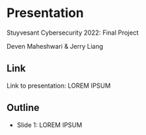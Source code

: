 # Presentation
Stuyvesant Cybersecurity 2022: Final Project

Deven Maheshwari & Jerry Liang

## Link
Link to presentation: LOREM IPSUM

## Outline
* Slide 1: LOREM IPSUM
